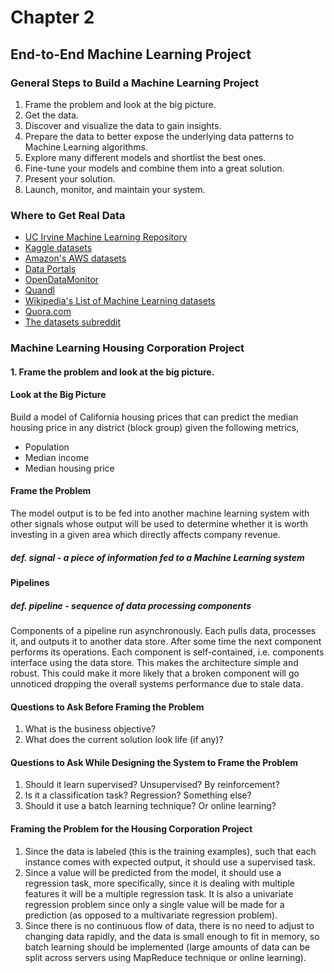 # Chapter 2
## End-to-End Machine Learning Project


### General Steps to Build a Machine Learning Project
1. Frame the problem and look at the big picture.
2. Get the data.
3. Discover and visualize the data to gain insights.
4. Prepare the data to better expose the underlying data patterns to Machine Learning algorithms.
5. Explore many different models and shortlist the best ones.
6. Fine-tune your models and combine them into a great solution.
7. Present your solution.
8. Launch, monitor, and maintain your system.

### Where to Get Real Data
- [UC Irvine Machine Learning Repository](http://archive.ics.uci.edu/ml/)
- [Kaggle datasets](https://www.kaggle.com/datasets)
- [Amazon's AWS datasets](https://registry.opendata.aws/)
- [Data Portals](http://dataportals.org/)
- [OpenDataMonitor](opendatamonitor.eu)
- [Quandl](https://data.nasdaq.com/)
- [Wikipedia's List of Machine Learning datasets](https://en.wikipedia.org/wiki/List_of_datasets_for_machine-learning_research)
- [Quora.com](https://www.quora.com/Where-can-I-find-large-datasets-open-to-the-public)
- [The datasets subreddit](https://www.reddit.com/r/datasets)


### Machine Learning Housing Corporation Project
#### **1. Frame the problem and look at the big picture.**
#### Look at the Big Picture
Build a model of California housing prices that can predict the median housing price in any district (block group) given the following metrics,
- Population
- Median income
- Median housing price

#### Frame the Problem
The model output is to be fed into another machine learning system with other signals whose output will be used to determine whether it is worth investing in a given area which directly affects company revenue.
##### def. signal - a piece of information fed to a Machine Learning system

#### Pipelines
##### def. pipeline - sequence of data processing components
Components of a pipeline run asynchronously. Each pulls data, processes it, and outputs it to another data store. After some time the next component performs its operations. Each component is self-contained, i.e. components interface using the data store. This makes the architecture simple and robust. This could make it more likely that a broken component will go unnoticed dropping the overall systems performance due to stale data.

#### Questions to Ask Before Framing the Problem
1. What is the business objective?
2. What does the current solution look life (if any)?

#### Questions to Ask While Designing the System to Frame the Problem
1. Should it learn supervised? Unsupervised? By reinforcement?
2. Is it a classification task? Regression? Something else?
3. Should it use a batch learning technique? Or online learning?

#### Framing the Problem for the Housing Corporation Project
1. Since the data is labeled (this is the training examples), such that each instance comes with expected output, it should use a supervised task.
2. Since a value will be predicted from the model, it should use a regression task, more specifically, since it is dealing with multiple features it will be a multiple regression task. It is also a univariate regression problem since only a single value will be made for a prediction (as opposed to a multivariate regression problem). 
3. Since there is no continuous flow of data, there is no need to adjust to changing data rapidly, and the data is small enough to fit in memory, so batch learning should be implemented (large amounts of data can be split across servers using MapReduce technique or online learning).